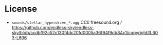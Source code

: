 
# License

* `sounds/stellar_hyperdrive_*.ogg` CC0 freesound.org / https://github.com/endless-sky/endless-sky/blob/ccdbf92c52c130f4dc20fd0005a36f94f9db84c1/copyright#L603-L606